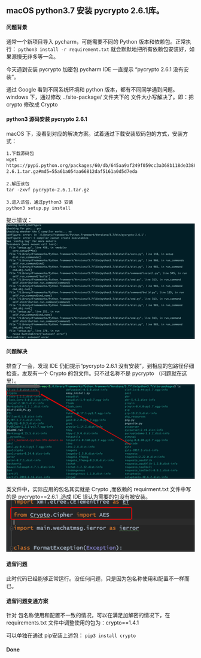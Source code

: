 ## macOS python3.7 安装 pycrypto 2.6.1库。

#### 问题背景
通常一个新项目导入 pycharm，可能需要不同的 Python 版本和依赖包。正常执行：
`python3 install -r requirement.txt` 
就会默默地把所有依赖包安装好，如果源慢无非多等一会。

今天遇到安装 pycrypto 加密包 pycharm IDE 一直提示 “pycrypto 2.6.1 没有安装”。

通过 Google 看到不同系统环境和 python 版本，都有不同同学遇到问题。
windows 下，通过修改 ../site-package/ 文件夹下的 文件大小写解决了。即：把 crypto 修改成 Crypto

#### python3 源码安装 pycrypto 2.6.1
macOS 下，没看到对应的解决方案。试着通过下载安装软码包的方式，安装方式：
```
1.下载源码包
wget https://pypi.python.org/packages/60/db/645aa9af249f059cc3a368b118de33889219e0362141e75d4eaf6f80f163/pycrypto-2.6.1.tar.gz#md5=55a61a054aa66812daf5161a0d5d7eda

2.解压该包
tar -zxvf pycrypto-2.6.1.tar.gz

3.进入该包，通过python3 安装
python3 setup.py install
```
提示错误：
![](/assets/安装pycrypto出错提示.png)

#### 问题解决
排查了一会，发现 IDE 仍旧提示“pycrypto 2.6.1 没有安装”，到相应的包路径仔细检查，发现有一个 Crypto 的包文件。只不过名称不是 pycrypto （问题就在这里）。
![](/assets/包查看.png)

类文件中，实际应用的包名其实就是 Crypto ,而依赖的 requirment.txt 文件中写的是 pycrypto==2.6.1 ,造成 IDE 误认为需要的包没有被安装。
![](/assets/包引入.png)

#### 遗留问题
此时代码已经能够正常运行。没任何问题，只是因为包名称使用和配置不一样而已。

#### 遗留问题变通方案

针对 包名称使用和配置不一致的情况，可以在满足加解密的情况下，在requirements.txt 文件中调整使用的包为：crypto==1.4.1 

可以单独在通过 pip安装上述包：
`pip3 install crypto`


#### Done









